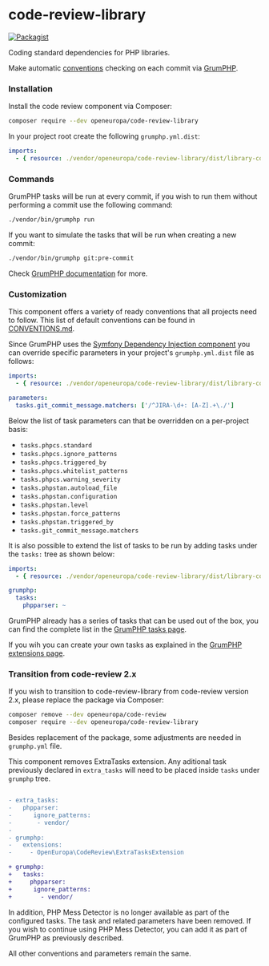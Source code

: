 # code-review-library
[![Packagist](https://img.shields.io/packagist/v/openeuropa/code-review-library.svg)](https://packagist.org/packages/openeuropa/code-review-library)

Coding standard dependencies for PHP libraries.

Make automatic [conventions](CONVENTIONS.md) checking on each commit via [GrumPHP](https://github.com/phpro/grumphp).

### Installation
Install the code review component via Composer:

```bash
composer require --dev openeuropa/code-review-library
```

In your project root create the following `grumphp.yml.dist`:

```yaml
imports:
  - { resource: ./vendor/openeuropa/code-review-library/dist/library-conventions.yml }
```

### Commands

GrumPHP tasks will be run at every commit, if you wish to run them without performing a commit use the following command:

```bash
./vendor/bin/grumphp run
```

If you want to simulate the tasks that will be run when creating a new commit:

```bash
./vendor/bin/grumphp git:pre-commit
```

Check [GrumPHP documentation](https://github.com/phpro/grumphp/tree/master/doc) for more.

### Customization

This component offers a variety of ready conventions that all projects need to follow.
This list of default conventions can be found in [CONVENTIONS.md](CONVENTIONS.md).

Since GrumPHP uses the [Symfony Dependency Injection component](http://symfony.com/doc/current/components/dependency_injection.html)
you can override specific parameters in your project's `grumphp.yml.dist` file as follows:

```yaml
imports:
  - { resource: ./vendor/openeuropa/code-review-library/dist/library-conventions.yml }

parameters:
  tasks.git_commit_message.matchers: ['/^JIRA-\d+: [A-Z].+\./']
```

Below the list of task parameters can that be overridden on a per-project basis:

- `tasks.phpcs.standard`
- `tasks.phpcs.ignore_patterns`
- `tasks.phpcs.triggered_by`
- `tasks.phpcs.whitelist_patterns`
- `tasks.phpcs.warning_severity`
- `tasks.phpstan.autoload_file`
- `tasks.phpstan.configuration`
- `tasks.phpstan.level`
- `tasks.phpstan.force_patterns`
- `tasks.phpstan.triggered_by`
- `tasks.git_commit_message.matchers`

It is also possible to extend the list of tasks to be run by adding tasks under the `tasks:` tree as shown below:

```yaml
imports:
  - { resource: ./vendor/openeuropa/code-review-library/dist/library-conventions.yml }

grumphp:
  tasks:
    phpparser: ~
```

GrumPHP already has a series of tasks that can be used out of the box, you can find the complete list in the
[GrumPHP tasks page](https://github.com/phpro/grumphp/blob/v2.x/doc/tasks.md).

If you wih you can create your own tasks as explained in the [GrumPHP extensions page](https://github.com/phpro/grumphp/blob/v2.x/doc/extensions.md).

### Transition from code-review 2.x

If you wish to transition to code-review-library from code-review version 2.x, please replace the package via Composer:

```bash
composer remove --dev openeuropa/code-review
composer require --dev openeuropa/code-review-library
```

Besides replacement of the package, some adjustments are needed in `grumphp.yml` file.

This component removes ExtraTasks extension. Any aditional task previously declared in `extra_tasks` will need to be placed inside `tasks` under `grumphp` tree.

```diff yaml

- extra_tasks:
-   phpparser:
-      ignore_patterns:
-       - vendor/
-
- grumphp:
-   extensions:
-     - OpenEuropa\CodeReview\ExtraTasksExtension

+ grumphp:
+   tasks:
+     phpparser:
+      ignore_patterns:
+        - vendor/

```

In addition, PHP Mess Detector is no longer available as part of the configured tasks. The task and related parameters have been removed. If you wish to continue using PHP Mess Detector, you can add it as part of GrumPHP as previously described.

All other conventions and parameters remain the same.
